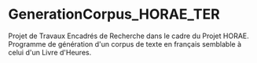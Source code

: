# GenerationCorpus_HORAE_TER
Projet de Travaux Encadrés de Recherche dans le cadre du Projet HORAE. Programme de génération d'un corpus de texte en français semblable à celui d'un Livre d'Heures.
